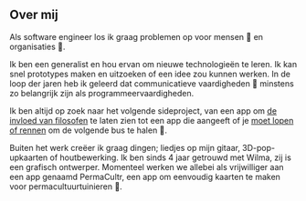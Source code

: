 Over mij
---------------

Als software engineer los ik graag problemen op voor mensen 🧑 en organisaties 💼.

Ik ben een generalist en hou ervan om nieuwe technologieën te leren. Ik kan snel prototypes maken en uitzoeken of een idee zou kunnen werken. In de loop der jaren heb ik geleerd dat communicatieve vaardigheden 💬 minstens zo belangrijk zijn als programmeervaardigheden.

Ik ben altijd op zoek naar het volgende sideproject, van een app om [de invloed van filosofen](https://influence.danielbeeke.nl) te laten zien tot een app die aangeeft of je [moet lopen of rennen](https://ov.danielbeeke.nl) om de volgende bus te halen 🏃.

Buiten het werk creëer ik graag dingen; liedjes op mijn gitaar, 3D-pop-upkaarten of houtbewerking. Ik ben sinds 4 jaar getrouwd met Wilma, zij is een grafisch ontwerper. Momenteel werken we allebei als vrijwilliger aan een app genaamd PermaCultr, een app om eenvoudig kaarten te maken voor permacultuurtuinieren 🌿.
